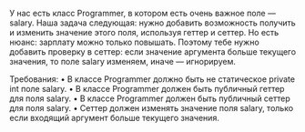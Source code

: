 У нас есть класс Programmer, в котором есть очень важное поле — salary. Наша задача следующая: нужно добавить
возможность получить и изменить значение этого поля, используя геттер и сеттер.
Но есть нюанс: зарплату можно только повышать. Поэтому тебе нужно добавить проверку в сеттер: если значение аргумента
больше текущего значения, то поле salary изменяем, иначе — игнорируем.

Требования:
• В классе Programmer должно быть не статическое private int поле salary.
• В классе Programmer должен быть публичный геттер для поля salary.
• В классе Programmer должен быть публичный сеттер для поля salary.
• Сеттер должен изменять значение поля salary, только если входящий аргумент больше текущего значения.